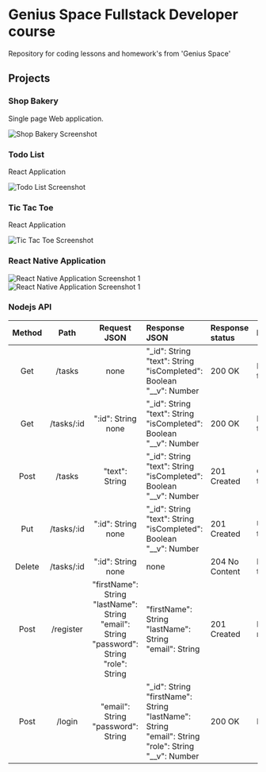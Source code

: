 # Genius Space Fullstack Developer course

Repository for coding lessons and homework's from 'Genius Space'

## Projects

### Shop Bakery

Single page Web application.

![Shop Bakery Screenshot](https://i.ibb.co/fvKWFwg/modern-backery.png)

### Todo List

React Application

![Todo List Screenshot](https://i.ibb.co/tQPPwzc/todo.png)

### Tic Tac Toe

React Application

![Tic Tac Toe Screenshot](https://i.ibb.co/9gzqjhB/tic-tac-toe.png)

### React Native Application

![React Native Application Screenshot 1](https://i.ibb.co/KmcT99G/react-native-1.png) ![React Native Application Screenshot 1](https://i.ibb.co/vwY6pPq/react-native-2.png)

### Nodejs API

| Method |    Path    |                                               Request JSON                                               | Response JSON                                                                                                       | Response status | Description           |
| :----: | :--------: | :------------------------------------------------------------------------------------------------------: | :------------------------------------------------------------------------------------------------------------------ | :-------------- | :-------------------- |
|  Get   |   /tasks   |                                                   none                                                   | "\_id": String<br>"text": String<br>"isCompleted": Boolean<br>"\_\_v": Number                                       | 200 OK          | Fetch all tasks       |
|  Get   | /tasks/:id |                                          ":id": String<br>none                                           | "\_id": String<br>"text": String<br>"isCompleted": Boolean<br>"\_\_v": Number                                       | 200 OK          | Fetch one task by ID  |
|  Post  |   /tasks   |                                              "text": String                                              | "\_id": String<br>"text": String<br>"isCompleted": Boolean<br>"\_\_v": Number                                       | 201 Created     | Create one task       |
|  Put   | /tasks/:id |                                          ":id": String<br>none                                           | "\_id": String<br>"text": String<br>"isCompleted": Boolean<br>"\_\_v": Number                                       | 201 Created     | Update one task by ID |
| Delete | /tasks/:id |                                          ":id": String<br>none                                           | none                                                                                                                | 204 No Content  | Delete one task by ID |
|  Post  | /register  | "firstName": String<br>"lastName": String<br>"email": String<br>"password": String<br>"role": String<br> | "firstName": String<br>"lastName": String<br>"email": String                                                        | 201 Created     | Register new user     |
|  Post  |   /login   |                                  "email": String<br>"password": String                                   | "\_id": String<br>"firstName": String<br>"lastName": String<br>"email": String<br>"role": String<br>"\_\_v": Number | 200 OK          | Login user            |
